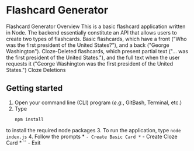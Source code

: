 # Flashcard Generator
Flashcard Generator Overview  This is a basic flashcard application written in Node. The backend essentially constitute an API that allows users to create two types of flashcards. Basic flashcards, which have a front ("Who was the first president of the United States?"), and a back ("George Washington"). Cloze-Deleted flashcards, which present partial text ("... was the first president of the United States."), and the full text when the user requests it ("George Washington was the first president of the United States.") Cloze Deletions

## Getting started

1. Open your command line (CLI) program (*e.g.*, GitBash, Terminal, etc.)
2. Type
    ```
    npm install
    ```
to install the required node packages
3. To run the application, type 
    ```
    node index.js
    ```
4. Follow the prompts
    * `` - Create Basic Card
    * `` - Create Cloze Card
    * `` - Exit